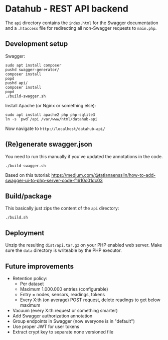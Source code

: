 # Datahub - REST API backend
The `api` directory contains the `index.html` for the Swagger
documentation and a `.htaccess` file for redirecting all
non-Swagger requests to `main.php`.

## Development setup

Swagger:

```shell
sudo apt install composer
pushd swagger-generator/
composer install
popd
pushd api/
composer install
popd
./build-swagger.sh
```

Install Apache (or Nginx or something else):

```shell
sudo apt install apache2 php php-sqlite3
ln -s `pwd`/api /var/www/html/datahub-api
```

Now navigate to `http://localhost/datahub-api/`

## (Re)generate swagger.json
You need to run this manually if you've updated the annotations in the code.

```shell
./build-swagger.sh
```

Based on this tutorial: https://medium.com/@tatianaensslin/how-to-add-swagger-ui-to-php-server-code-f1610c01dc03

## Build/package
This basically just zips the content of the `api` directory:

```shell
./build.sh
```

## Deployment
Unzip the resulting `dist/api.tar.gz` on your PHP enabled web server.
Make sure the `data` directory is writeable by the PHP executor.

## Future improvements
* Retention policy:
    * Per dataset
    * Maximum 1.000.000 entries (configurable)
    * Entry = nodes, sensors, readings, tokens
    * Every X:th (on average) POST request, delete readings to get below maximum
* Vacuum (every X:th request or something smarter)
* Add Swagger authorization annotation
* Group endpoints in Swagger (now everyone is in "default")
* Use proper JWT for user tokens
* Extract crypt key to separate none versioned file
